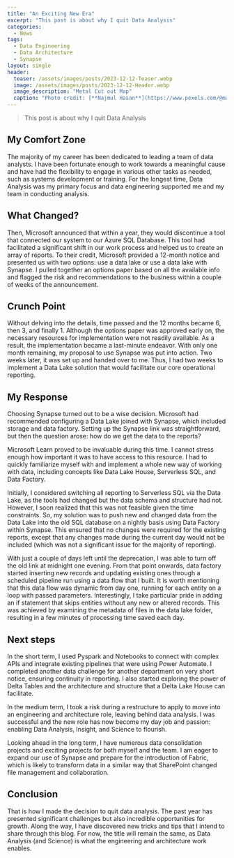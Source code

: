 ```yaml
---
title: "An Exciting New Era"
excerpt: "This post is about why I quit Data Analysis"
categories:
  - News
tags:
  - Data Engineering
  - Data Architecture
  - Synapse
layout: single
header:
  teaser: /assets/images/posts/2023-12-12-Teaser.webp
  image: /assets/images/posts/2023-12-12-Header.webp
  image_description: "Metal Cut out Map"
  caption: "Photo credit: [**Najmul Hasan**](https://www.pexels.com/@maihonhassan/)"
---
```

> This post is about why I quit Data Analysis

## My Comfort Zone

The majority of my career has been dedicated to leading a team of data analysts. I have been fortunate enough to work towards a meaningful cause and have had the flexibility to engage in various other tasks as needed, such as systems development or training. For the longest time, Data Analysis was my primary focus and data engineering supported me and my team in conducting analysis.

## What Changed?

Then, Microsoft announced that within a year, they would discontinue a tool that connected our system to our Azure SQL Database. This tool had facilitated a significant shift in our work process and helped us to create an array of reports. To their credit, Microsoft provided a 12-month notice and presented us with two options: use a data lake or use a data lake with Synapse. I pulled together an options paper based on all the available info and flagged the risk and recommendations to the business within a couple of weeks of the announcement.

## Crunch Point

Without delving into the details, time passed and the 12 months became 6, then 3, and finally 1. Although the options paper was approved early on, the necessary resources for implementation were not readily available. As a result, the implementation became a last-minute endeavor. With only one month remaining, my proposal to use Synapse was put into action. Two weeks later, it was set up and handed over to me. Thus, I had two weeks to implement a Data Lake solution that would facilitate our core operational reporting.

## My Response

Choosing Synapse turned out to be a wise decision. Microsoft had recommended configuring a Data Lake joined with Synapse, which included storage and data factory. Setting up the Synapse link was straightforward, but then the question arose: how do we get the data to the reports?

Microsoft Learn proved to be invaluable during this time. I cannot stress enough how important it was to have access to this resource. I had to quickly familiarize myself with and implement a whole new way of working with data, including concepts like Data Lake House, Serverless SQL, and Data Factory.

Initially, I considered switching all reporting to Serverless SQL via the Data Lake, as the tools had changed but the data schema and structure had not. However, I soon realized that this was not feasible given the time constraints. So, my solution was to push new and changed data from the Data Lake into the old SQL database on a nightly basis using Data Factory within Synapse. This ensured that no changes were required for the existing reports, except that any changes made during the current day would not be included (which was not a significant issue for the majority of reporting).

With just a couple of days left until the deprecation, I was able to turn off the old link at midnight one evening. From that point onwards, data factory started inserting new records and updating existing ones through a scheduled pipeline run using a data flow that I built. It is worth mentioning that this data flow was dynamic from day one, running for each entity on a loop with passed parameters. Interestingly, I take particular pride in adding an if statement that skips entities without any new or altered records. This was achieved by examining the metadata of files in the data lake folder, resulting in a few minutes of processing time saved each day.

## Next steps

In the short term, I used Pyspark and Notebooks to connect with complex APIs and integrate existing pipelines that were using Power Automate. I completed another data challenge for another department on very short notice, ensuring continuity in reporting. I also started exploring the power of Delta Tables and the architecture and structure that a Delta Lake House can facilitate.

In the medium term, I took a risk during a restructure to apply to move into an engineering and architecture role, leaving behind data analysis. I was successful and the new role has now become my day job and passion: enabling Data Analysis, Insight, and Science to flourish.

Looking ahead in the long term, I have numerous data consolidation projects and exciting projects for both myself and the team. I am eager to expand our use of Synapse and prepare for the introduction of Fabric, which is likely to transform data in a similar way that SharePoint changed file management and collaboration.

## Conclusion

That is how I made the decision to quit data analysis. The past year has presented significant challenges but also incredible opportunities for growth. Along the way, I have discovered new tricks and tips that I intend to share through this blog. For now, the title will remain the same, as Data Analysis (and Science) is what the engineering and architecture work enables.

